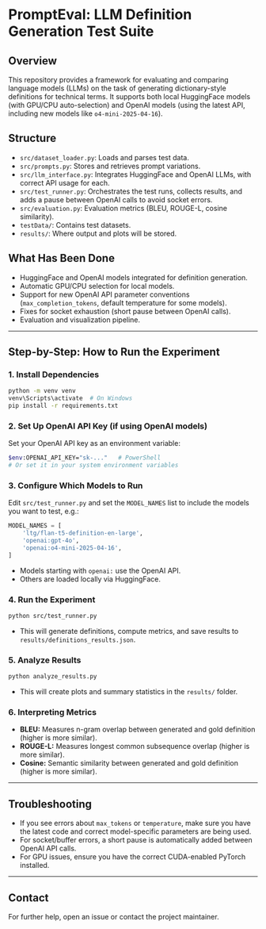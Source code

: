 # PromptEval: LLM Definition Generation Test Suite

## Overview
This repository provides a framework for evaluating and comparing language models (LLMs) on the task of generating dictionary-style definitions for technical terms. It supports both local HuggingFace models (with GPU/CPU auto-selection) and OpenAI models (using the latest API, including new models like `o4-mini-2025-04-16`).

## Structure
- `src/dataset_loader.py`: Loads and parses test data.
- `src/prompts.py`: Stores and retrieves prompt variations.
- `src/llm_interface.py`: Integrates HuggingFace and OpenAI LLMs, with correct API usage for each.
- `src/test_runner.py`: Orchestrates the test runs, collects results, and adds a pause between OpenAI calls to avoid socket errors.
- `src/evaluation.py`: Evaluation metrics (BLEU, ROUGE-L, cosine similarity).
- `testData/`: Contains test datasets.
- `results/`: Where output and plots will be stored.

## What Has Been Done
- HuggingFace and OpenAI models integrated for definition generation.
- Automatic GPU/CPU selection for local models.
- Support for new OpenAI API parameter conventions (`max_completion_tokens`, default temperature for some models).
- Fixes for socket exhaustion (short pause between OpenAI calls).
- Evaluation and visualization pipeline.

---

## Step-by-Step: How to Run the Experiment

### 1. **Install Dependencies**
```sh
python -m venv venv
venv\Scripts\activate  # On Windows
pip install -r requirements.txt
```

### 2. **Set Up OpenAI API Key (if using OpenAI models)**
Set your OpenAI API key as an environment variable:
```sh
$env:OPENAI_API_KEY="sk-..."   # PowerShell
# Or set it in your system environment variables
```

### 3. **Configure Which Models to Run**
Edit `src/test_runner.py` and set the `MODEL_NAMES` list to include the models you want to test, e.g.:
```python
MODEL_NAMES = [
    'ltg/flan-t5-definition-en-large',
    'openai:gpt-4o',
    'openai:o4-mini-2025-04-16',
]
```
- Models starting with `openai:` use the OpenAI API.
- Others are loaded locally via HuggingFace.

### 4. **Run the Experiment**
```sh
python src/test_runner.py
```
- This will generate definitions, compute metrics, and save results to `results/definitions_results.json`.

### 5. **Analyze Results**
```sh
python analyze_results.py
```
- This will create plots and summary statistics in the `results/` folder.

### 6. **Interpreting Metrics**
- **BLEU:** Measures n-gram overlap between generated and gold definition (higher is more similar).
- **ROUGE-L:** Measures longest common subsequence overlap (higher is more similar).
- **Cosine:** Semantic similarity between generated and gold definition (higher is more similar).

---

## Troubleshooting
- If you see errors about `max_tokens` or `temperature`, make sure you have the latest code and correct model-specific parameters are being used.
- For socket/buffer errors, a short pause is automatically added between OpenAI API calls.
- For GPU issues, ensure you have the correct CUDA-enabled PyTorch installed.

---

## Contact
For further help, open an issue or contact the project maintainer.

